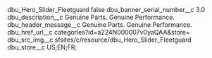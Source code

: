<?xml version="1.0" encoding="UTF-8"?>
<CustomMetadata xmlns="http://soap.sforce.com/2006/04/metadata" xmlns:xsi="http://www.w3.org/2001/XMLSchema-instance" xmlns:xsd="http://www.w3.org/2001/XMLSchema">
    <label>dbu_Hero_Slider_Fleetguard</label>
    <protected>false</protected>
    <values>
        <field>dbu_banner_serial_number__c</field>
        <value xsi:type="xsd:double">3.0</value>
    </values>
    <values>
        <field>dbu_description__c</field>
        <value xsi:type="xsd:string">Genuine Parts. 
                Genuine Performance.</value>
    </values>
    <values>
        <field>dbu_header_message__c</field>
        <value xsi:type="xsd:string">Genuine Parts.                  Genuine Performance.</value>
    </values>
    <values>
        <field>dbu_href_url__c</field>
        <value xsi:type="xsd:string">categories?id=a224N000007v0yaQAA&amp;store=</value>
    </values>
    <values>
        <field>dbu_src_img__c</field>
        <value xsi:type="xsd:string">sfsites/c/resource/dbu_Hero_Slider_Fleetguard</value>
    </values>
    <values>
        <field>dbu_store__c</field>
        <value xsi:type="xsd:string">US;EN;FR;</value>
    </values>
</CustomMetadata>
